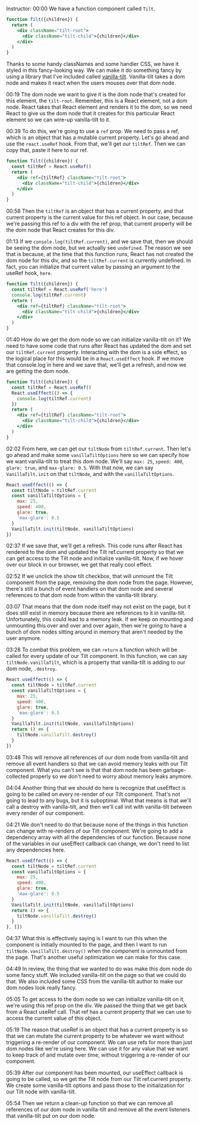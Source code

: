 Instructor: 00:00 We have a function component called `Tilt`. 

```jsx
function Tilt({children}) {
  return (
    <div className="tilt-root">
      <div className="tilt-child">{children}</div>
    </div>
  )
}
```

Thanks to some handy classNames and some handier CSS, we have it styled in this fancy-looking way. We can make it do something fancy by using a library that I've included called [vanilla-tilt](https://www.npmjs.com/package/vanilla-tilt). Vanilla-tilt takes a dom node and makes it react when the users mouses over that dom node.

00:19 The dom node we want to give it is the dom node that's created for this element, the `tilt-root`. Remember, this is a React element, not a dom node. React takes that React element and renders it to the dom, so we need React to give us the dom node that it creates for this particular React element so we can wire-up vanilla-tilt to it.

00:39 To do this, we're going to use a `ref` prop. We need to pass a ref, which is an object that has a mutable current property. Let's go ahead and use the `react.useRef` hook. From that, we'll get our `tiltRef`. Then we can copy that, paste it here to our ref.

```jsx
function Tilt({children}) {
  const tiltRef = React.useRef()
  return (
    <div ref={tiltRef} className="tilt-root">
      <div className="tilt-child">{children}</div>
    </div>
  )
}
```

00:58 Then the `tiltRef` is an object that has a current property, and that current property is the current value for this ref object. In our case, because we're passing this ref to a div with the ref prop, that current property will be the dom node that React creates for this div.

01:13 If we `console.log(tiltRef.current)`, and we save that, then we should be seeing the dom node, but we actually see `undefined`. The reason we see that is because, at the time that this function runs, React has not created the dom node for this div, and so the `tiltRef.current` is currently undefined. In fact, you can initialize that current value by passing an argument to the useRef hook, `here`.

```jsx
function Tilt({children}) {
  const tiltRef = React.useRef('here')
  console.log(tiltRef.current)
  return (
    <div ref={tiltRef} className="tilt-root">
      <div className="tilt-child">{children}</div>
    </div>
  )
}
```

01:40 How do we get the dom node so we can initialize vanilla-tilt on it? We need to have some code that runs after React has updated the dom and set our `tiltRef.current` property. Interacting with the dom is a side effect, so the logical place for this would be in a `React.useEffect` hook. If we move that console.log in here and we save that, we'll get a refresh, and now we are getting the dom node.

```jsx
function Tilt({children}) {
  const tiltRef = React.useRef()
  React.useEffect(() => {
    console.log(tiltRef.current)
  })
  return (
    <div ref={tiltRef} className="tilt-root">
      <div className="tilt-child">{children}</div>
    </div>
  )
}
```

02:02 From here, we can get our `tiltNode` from `tiltRef.current`. Then let's go ahead and make some `vanillaTiltOptions` here so we can specify how we want vanilla-tilt to treat this dom node. We'll say `max: 25`, `speed: 400`, `glare: true`, and `max-glare: 0.5`. With that now, we can say `VanillaTilt.init` on that `tiltNode`, and with the `vanillaTiltOptions`.

```jsx
React.useEffect(() => {
  const tiltNode = tiltRef.current
  const vanillaTiltOptions = {
    max: 25,
    speed: 400,
    glare: true,
    'max-glare': 0.5
  }
  VanillaTilt.init(tiltNode, vanillaTiltOptions)
})
```

02:37 If we save that, we'll get a refresh. This code runs after React has rendered to the dom and updated the Tilt ref.current property so that we can get access to the Tilt node and initialize vanilla-tilt. Now, if we hover over our block in our browser, we get that really cool effect.

02:52 If we unclick the show tilt checkbox, that will unmount the Tilt component from the page, removing the dom node from the page. However, there's still a bunch of event handlers on that dom node and several references to that dom node from within the vanilla-tilt library.

03:07 That means that the dom node itself may not exist on the page, but it does still exist in memory because there are references to it in vanilla-tilt. Unfortunately, this could lead to a memory leak. If we keep on mounting and unmounting this over and over and over again, then we're going to have a bunch of dom nodes sitting around in memory that aren't needed by the user anymore.

03:28 To combat this problem, we can `return` a function which will be called for every update of our Tilt component. In this function, we can say `tiltNode.vanillaTilt`, which is a property that vanilla-tilt is adding to our dom node, `.destroy`.

```jsx
React.useEffect(() => {
  const tiltNode = tiltRef.current
  const vanillaTiltOptions = {
    max: 25,
    speed: 400,
    glare: true,
    'max-glare': 0.5
  }
  VanillaTilt.init(tiltNode, vanillaTiltOptions)
  return () => {
    tiltNode.vanillaTilt.destroy()
  }
})
```

03:48 This will remove all references of our dom node from vanilla-tilt and remove all event handlers so that we can avoid memory leaks with our Tilt component. What you can't see is that that dom node has been garbage-collected properly so we don't need to worry about memory leaks anymore.

04:04 Another thing that we should do here is recognize that useEffect is going to be called on every re-render of our Tilt component. That's not going to lead to any bugs, but it is suboptimal. What that means is that we'll call a destroy with vanilla-tilt, and then we'll call init with vanilla-tilt between every render of our component.

04:21 We don't need to do that because none of the things in this function can change with re-renders of our Tilt component. We're going to add a dependency array with all the dependencies of our function. Because none of the variables in our useEffect callback can change, we don't need to list any dependencies here.

```jsx
React.useEffect(() => {
  const tiltNode = tiltRef.current
  const vanillaTiltOptions = {
    max: 25,
    speed: 400,
    glare: true,
    'max-glare': 0.5
  }
  VanillaTilt.init(tiltNode, vanillaTiltOptions)
  return () => {
    tiltNode.vanillaTilt.destroy()
  }
}, [])
```

04:37 What this is effectively saying is I want to run this when the component is initially mounted to the page, and then I want to run `tiltNode.vanillaTilt.destroy()` when the component is unmounted from the page. That's another useful optimization we can make for this case.

04:49 In review, the thing that we wanted to do was make this dom node do some fancy stuff. We included vanilla-tilt on the page so that we could do that. We also included some CSS from the vanilla-tilt author to make our dom nodes look really fancy.

05:05 To get access to the dom node so we can initialize vanilla-tilt on it, we're using this ref prop on the div. We passed the thing that we get back from a React useRef call. That ref has a current property that we can use to access the current value of this object.

05:19 The reason that useRef is an object that has a current property is so that we can mutate the current property to be whatever we want without triggering a re-render of our component. We can use refs for more than just dom nodes like we're using here. We can use it for any value that we want to keep track of and mutate over time, without triggering a re-render of our component.

05:39 After our component has been mounted, our useEffect callback is going to be called, so we get the Tilt node from our Tilt ref.current property. We create some vanilla-tilt options and pass those to the initialization for our Tilt node with vanilla-tilt.

05:54 Then we return a clean-up function so that we can remove all references of our dom node in vanilla-tilt and remove all the event listeners that vanilla-tilt put on our dom node.